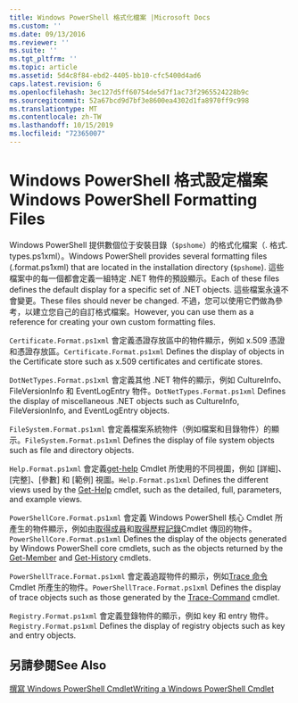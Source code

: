```yaml
---
title: Windows PowerShell 格式化檔案 |Microsoft Docs
ms.custom: ''
ms.date: 09/13/2016
ms.reviewer: ''
ms.suite: ''
ms.tgt_pltfrm: ''
ms.topic: article
ms.assetid: 5d4c8f84-ebd2-4405-bb10-cfc5400d4ad6
caps.latest.revision: 6
ms.openlocfilehash: 3ec127d5ff60754de5d7f1ac73f2965524228b9c
ms.sourcegitcommit: 52a67bcd9d7bf3e8600ea4302d1fa8970ff9c998
ms.translationtype: MT
ms.contentlocale: zh-TW
ms.lasthandoff: 10/15/2019
ms.locfileid: "72365007"
---
```

# <a name="windows-powershell-formatting-files"></a><span data-ttu-id="f4ee7-102">Windows PowerShell 格式設定檔案</span><span class="sxs-lookup"><span data-stu-id="f4ee7-102">Windows PowerShell Formatting Files</span></span>

<span data-ttu-id="f4ee7-103">Windows PowerShell 提供數個位于安裝目錄（`$pshome`）的格式化檔案（. 格式. types.ps1xml）。</span><span class="sxs-lookup"><span data-stu-id="f4ee7-103">Windows PowerShell provides several formatting files (.format.ps1xml) that are located in the installation directory (`$pshome`).</span></span> <span data-ttu-id="f4ee7-104">這些檔案中的每一個都會定義一組特定 .NET 物件的預設顯示。</span><span class="sxs-lookup"><span data-stu-id="f4ee7-104">Each of these files defines the default display for a specific set of .NET objects.</span></span> <span data-ttu-id="f4ee7-105">這些檔案永遠不會變更。</span><span class="sxs-lookup"><span data-stu-id="f4ee7-105">These files should never be changed.</span></span> <span data-ttu-id="f4ee7-106">不過，您可以使用它們做為參考，以建立您自己的自訂格式檔案。</span><span class="sxs-lookup"><span data-stu-id="f4ee7-106">However, you can use them as a reference for creating your own custom formatting files.</span></span>

<span data-ttu-id="f4ee7-107">`Certificate.Format.ps1xml` 會定義憑證存放區中的物件顯示，例如 x.509 憑證和憑證存放區。</span><span class="sxs-lookup"><span data-stu-id="f4ee7-107">`Certificate.Format.ps1xml` Defines the display of objects in the Certificate store such as x.509 certificates and certificate stores.</span></span>

<span data-ttu-id="f4ee7-108">`DotNetTypes.Format.ps1xml` 會定義其他 .NET 物件的顯示，例如 CultureInfo、FileVersionInfo 和 EventLogEntry 物件。</span><span class="sxs-lookup"><span data-stu-id="f4ee7-108">`DotNetTypes.Format.ps1xml` Defines the display of miscellaneous .NET objects such as CultureInfo, FileVersionInfo, and EventLogEntry objects.</span></span>

<span data-ttu-id="f4ee7-109">`FileSystem.Format.ps1xml` 會定義檔案系統物件（例如檔案和目錄物件）的顯示。</span><span class="sxs-lookup"><span data-stu-id="f4ee7-109">`FileSystem.Format.ps1xml` Defines the display of file system objects such as file and directory objects.</span></span>

<span data-ttu-id="f4ee7-110">`Help.Format.ps1xml` 會定義[get-help](/powershell/module/Microsoft.PowerShell.Core/Get-Help) Cmdlet 所使用的不同視圖，例如 [詳細]、[完整]、[參數] 和 [範例] 視圖。</span><span class="sxs-lookup"><span data-stu-id="f4ee7-110">`Help.Format.ps1xml` Defines the different views used by the [Get-Help](/powershell/module/Microsoft.PowerShell.Core/Get-Help) cmdlet, such as the detailed, full, parameters, and example views.</span></span>

<span data-ttu-id="f4ee7-111">`PowerShellCore.Format.ps1xml` 會定義 Windows PowerShell 核心 Cmdlet 所產生的物件顯示，例如由[取得成員](/powershell/module/Microsoft.PowerShell.Utility/Get-Member)和[取得歷程記錄](/powershell/module/Microsoft.PowerShell.Core/Get-History)Cmdlet 傳回的物件。</span><span class="sxs-lookup"><span data-stu-id="f4ee7-111">`PowerShellCore.Format.ps1xml` Defines the display of the objects generated by Windows PowerShell core cmdlets, such as the objects returned by the [Get-Member](/powershell/module/Microsoft.PowerShell.Utility/Get-Member) and [Get-History](/powershell/module/Microsoft.PowerShell.Core/Get-History) cmdlets.</span></span>

<span data-ttu-id="f4ee7-112">`PowerShellTrace.Format.ps1xml` 會定義追蹤物件的顯示，例如[Trace 命令](/powershell/module/Microsoft.PowerShell.Utility/Trace-Command)Cmdlet 所產生的物件。</span><span class="sxs-lookup"><span data-stu-id="f4ee7-112">`PowerShellTrace.Format.ps1xml` Defines the display of trace objects such as those generated by the [Trace-Command](/powershell/module/Microsoft.PowerShell.Utility/Trace-Command) cmdlet.</span></span>

<span data-ttu-id="f4ee7-113">`Registry.Format.ps1xml` 會定義登錄物件的顯示，例如 key 和 entry 物件。</span><span class="sxs-lookup"><span data-stu-id="f4ee7-113">`Registry.Format.ps1xml` Defines the display of registry objects such as key and entry objects.</span></span>

## <a name="see-also"></a><span data-ttu-id="f4ee7-114">另請參閱</span><span class="sxs-lookup"><span data-stu-id="f4ee7-114">See Also</span></span>

[<span data-ttu-id="f4ee7-115">撰寫 Windows PowerShell Cmdlet</span><span class="sxs-lookup"><span data-stu-id="f4ee7-115">Writing a Windows PowerShell Cmdlet</span></span>](../cmdlet/writing-a-windows-powershell-cmdlet.md)
